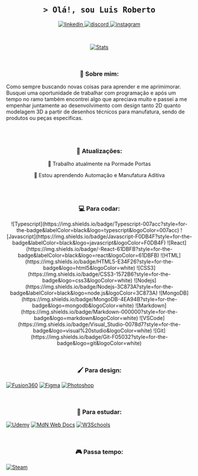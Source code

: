 <h2 align="center">
        <samp>&gt; Olá!, sou
                <b>Luis Roberto</b>
        </samp>
</h2>

<p align="center">
 <a href="https://www.linkedin.com/in/luis-roberto-domborovski-gonçalves-bab708244/" target="_blank">
  <img src="https://img.shields.io/badge/linkedin-0A66C2?style=for-the-badge&logo=linkedin&logoColor=white" alt="linkedin"/>
 </a>
 <a href="https://thewaydo.discloud.app/" target="_blank">
  <img src="https://img.shields.io/badge/discord-5865F2?style=for-the-badge&logo=discord&logoColor=white" alt="discord" />
 </a>
 <a href="https://www.instagram.com/luisfenix.dom/" target="_blank">
  <img src="https://img.shields.io/badge/Instagram-ca307b?style=for-the-badge&logo=instagram&logoColor=white" alt="instagram" />
 </a> 
</p>

<br />

<p align="center">
  <a href="https://github.com/LuisFenixZ">
    <img src="https://github-profile-summary-cards.vercel.app/api/cards/profile-details?username=LuisFenixZ&theme=dark" alt="Stats"/>
  </a>
</p>

<br/>

<h3 align="center"> 🌆 Sobre mim: </h3>
 
<p align="center">

Como sempre buscando novas coisas para aprender e me aprimimorar. Busquei uma oportunidade de trabalhar com programação e após um tempo no ramo também encontrei algo que apreciava muito e passei a me empenhar juntamente ao desenvolvimento com design tanto 2D quanto modelagem 3D a partir de desenhos técnicos para manufatura, sendo de produtos ou peças especificas.

</p>

<br/>
<br/>

<h3 align="center"> 🔄 Atualizações: </h3>

<p align="center">
💼 Trabalho atualmente na Pormade Portas
</p>
<p align="center">
🧠 Estou aprendendo Automação e Manufatura Aditiva
</p>
 
<br/>
<br/>


<h3 align="center"> 💻 Para codar: </h3>

<p align="center">
![Typescript](https://img.shields.io/badge/Typescript-007acc?style=for-the-badge&labelColor=black&logo=typescript&logoColor=007acc)
![Javascript](https://img.shields.io/badge/Javascript-F0DB4F?style=for-the-badge&labelColor=black&logo=javascript&logoColor=F0DB4F)
![React](https://img.shields.io/badge/-React-61DBFB?style=for-the-badge&labelColor=black&logo=react&logoColor=61DBFB)
![HTML](https://img.shields.io/badge/HTML5-E34F26?style=for-the-badge&logo=html5&logoColor=white)
![CSS3](https://img.shields.io/badge/CSS3-1572B6?style=for-the-badge&logo=css3&logoColor=white)
![Nodejs](https://img.shields.io/badge/Nodejs-3C873A?style=for-the-badge&labelColor=black&logo=node.js&logoColor=3C873A)
![MongoDB](https://img.shields.io/badge/MongoDB-4EA94B?style=for-the-badge&logo=mongodb&logoColor=white)
![Markdown](https://img.shields.io/badge/Markdown-000000?style=for-the-badge&logo=markdown&logoColor=white)
![VSCode](https://img.shields.io/badge/Visual_Studio-0078d7?style=for-the-badge&logo=visual%20studio&logoColor=white)
![Git](https://img.shields.io/badge/Git-F05032?style=for-the-badge&logo=git&logoColor=white)
</p>

<br/>

<h3 align="center"> 🖌️ Para design: </h3>

[![Fusion360](https://img.shields.io/badge/Fusion360-fe6800?style=for-the-badge&logo=autodesk&logoColor=white)](https://www.autodesk.com.br/products/fusion-360/overview)
[![Figma](https://img.shields.io/badge/Figma-F24E1E?style=for-the-badge&logo=figma&logoColor=white)](https://react.dev/)
[![Photoshop](https://img.shields.io/badge/Photoshop-002630?style=for-the-badge&logo=adobephotoshop&logoColor=2fa3f7)](https://www.adobe.com/br/products/photoshop/landpa.html)

<br/>

<h3 align="center"> 📕 Para estudar: </h3>

[![Udemy](https://img.shields.io/badge/Udemy-a435f0?style=for-the-badge&logo=Udemy&logoColor=white)](https://www.udemy.com)
[![MdN Web Docs](https://img.shields.io/badge/MDN_Web_Docs-black?style=for-the-badge&logo=mdnwebdocs&logoColor=white)](https://developer.mozilla.org/pt-BR/)
[![W3Schools](https://img.shields.io/badge/W3Schools-04AA6D?style=for-the-badge&logo=W3Schools&logoColor=white)](https://www.w3schools.com)

<br/>

<h3 align="center"> 🎮 Passa tempo: </h3>

[![Steam](https://img.shields.io/badge/Steam-000000?style=for-the-badge&logo=steam&logoColor=white)](https://steamcommunity.com/id/_FenixZ)

<br/>
